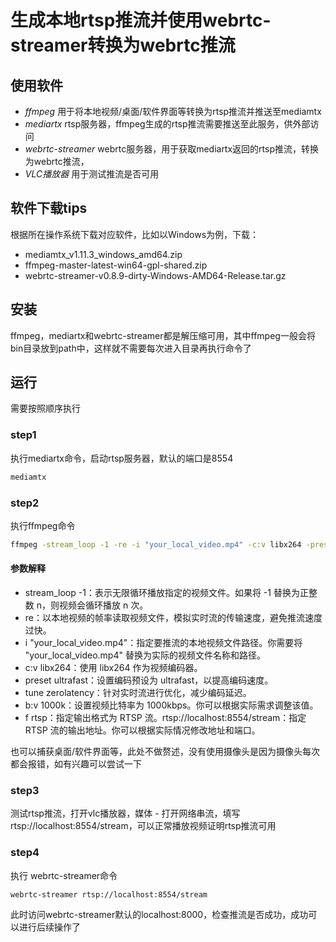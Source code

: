 # 生成本地rtsp推流并使用webrtc-streamer转换为webrtc推流

## 使用软件
- *ffmpeg* 用于将本地视频/桌面/软件界面等转换为rtsp推流并推送至mediamtx
- *mediartx* rtsp服务器，ffmpeg生成的rtsp推流需要推送至此服务，供外部访问
- *webrtc-streamer* webrtc服务器，用于获取mediartx返回的rtsp推流，转换为webrtc推流，
- *VLC播放器* 用于测试推流是否可用

## 软件下载tips
根据所在操作系统下载对应软件，比如以Windows为例，下载：
- mediamtx_v1.11.3_windows_amd64.zip
- ffmpeg-master-latest-win64-gpl-shared.zip
- webrtc-streamer-v0.8.9-dirty-Windows-AMD64-Release.tar.gz

## 安装
ffmpeg，mediartx和webrtc-streamer都是解压缩可用，其中ffmpeg一般会将bin目录放到path中，这样就不需要每次进入目录再执行命令了

## 运行
需要按照顺序执行

### step1
执行mediartx命令，启动rtsp服务器，默认的端口是8554
```bash
mediamtx
```

### step2
执行ffmpeg命令
```bash
ffmpeg -stream_loop -1 -re -i "your_local_video.mp4" -c:v libx264 -preset ultrafast -tune zerolatency -pix_fmt yuv420p -f rtsp rtsp://127.0.0.1:8554/stream
```
#### 参数解释
- stream_loop -1：表示无限循环播放指定的视频文件。如果将 -1 替换为正整数 n，则视频会循环播放 n 次。
- re：以本地视频的帧率读取视频文件，模拟实时流的传输速度，避免推流速度过快。
- i "your_local_video.mp4"：指定要推流的本地视频文件路径。你需要将 "your_local_video.mp4" 替换为实际的视频文件名称和路径。
- c:v libx264：使用 libx264 作为视频编码器。
- preset ultrafast：设置编码预设为 ultrafast，以提高编码速度。
- tune zerolatency：针对实时流进行优化，减少编码延迟。
- b:v 1000k：设置视频比特率为 1000kbps。你可以根据实际需求调整该值。
- f rtsp：指定输出格式为 RTSP 流。rtsp://localhost:8554/stream：指定 RTSP 流的输出地址。你可以根据实际情况修改地址和端口。

也可以捕获桌面/软件界面等，此处不做赘述，没有使用摄像头是因为摄像头每次都会报错，如有兴趣可以尝试一下

### step3
测试rtsp推流，打开vlc播放器，媒体 - 打开网络串流，填写 rtsp://localhost:8554/stream，可以正常播放视频证明rtsp推流可用

### step4
执行 webrtc-streamer命令
```bash
webrtc-streamer rtsp://localhost:8554/stream
```

此时访问webrtc-streamer默认的localhost:8000，检查推流是否成功，成功可以进行后续操作了